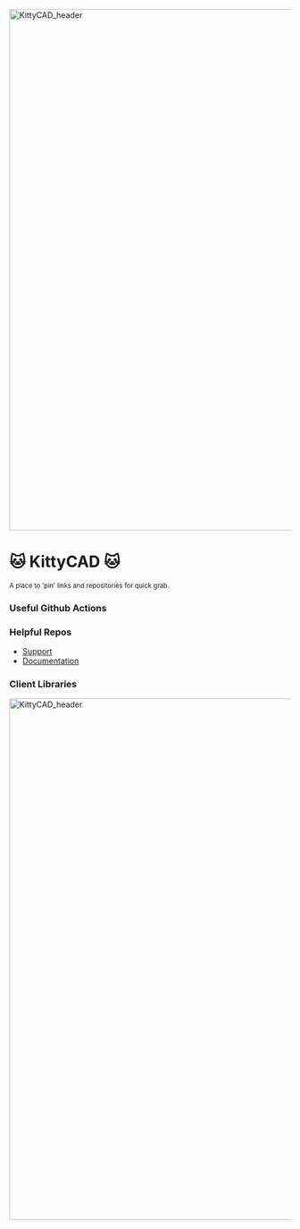 <img width="933" alt="KittyCAD_header" src="https://user-images.githubusercontent.com/19377312/185000988-28372052-5fd4-468e-aba7-bd23b3e50140.png">

# :cat: KittyCAD :cat:

<sub>A place to 'pin' links and repositories for quick grab.</sub>

### Useful Github Actions

<!-- fill in by `github-action` tag with action -->

### Helpful Repos

- [Support](https://github.com/KittyCAD/support)
- [Documentation](https://github.com/KittyCAD/documentation)

### Client Libraries

<!-- fill in by `api-client` tag with action -->

<img width="933" alt="KittyCAD_header" src="https://user-images.githubusercontent.com/19377312/185001016-fe8f0859-f03e-4a1c-82d1-ea23223ca852.png">
